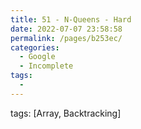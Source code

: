 ```yaml
---
title: 51 - N-Queens - Hard
date: 2022-07-07 23:58:58
permalink: /pages/b253ec/
categories:
  - Google
  - Incomplete
tags:
  - 
---
```

tags: [Array, Backtracking]